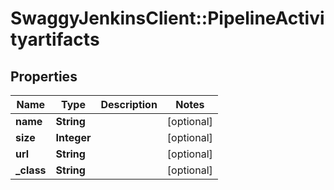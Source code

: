 # SwaggyJenkinsClient::PipelineActivityartifacts

## Properties
Name | Type | Description | Notes
------------ | ------------- | ------------- | -------------
**name** | **String** |  | [optional] 
**size** | **Integer** |  | [optional] 
**url** | **String** |  | [optional] 
**_class** | **String** |  | [optional] 


